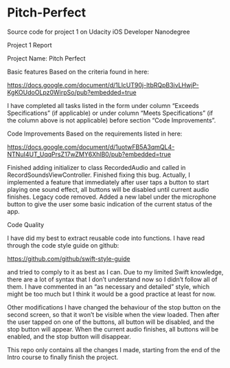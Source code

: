 # Pitch-Perfect
Source code for project 1 on Udacity iOS Developer Nanodegree 

Project 1 Report

Project Name: Pitch Perfect

Basic features
      Based on the criteria found in here:

https://docs.google.com/document/d/1LlcUT90j-ItbRQpB3ivLHwjP-KgKOUdoOLpz0WirpSo/pub?embedded=true

I have completed all tasks listed in the form under column “Exceeds Specifications” (if    applicable) or under column “Meets Specifications” (if the column above is not applicable) before section “Code Improvements”. 

Code Improvements
Based on the requirements listed in here:

https://docs.google.com/document/d/1uotwFB5A3qmQL4-NTNuI4UT_UqqPrsZ17wZMY6XhlB0/pub?embedded=true

Finished adding initializer to class RecordedAudio and called in RecordSoundsViewController.
Finished fixing this bug. Actually, I implemented a feature that immediately after user taps a button to start playing one sound effect, all buttons will be disabled until current audio finishes. 
Legacy code removed.
Added a new label under the microphone button to give the user some basic indication of the current status of the app. 
 
Code Quality

I have did my best to extract reusable code into functions. 
I have read through the code style guide on github:

https://github.com/github/swift-style-guide

and tried to comply to it as best as I can. Due to my limited Swift knowledge, there are a lot of syntax that I don’t understand now so I didn’t follow all of them.
I have commented in an “as necessary and detailed” style, which might be too much but I think it would be a good practice at least for now.

Other modifications
I have changed the behaviour of the stop button on the second screen, so that it won’t be visible when the view loaded. Then after the user tapped on one of the buttons, all button will be disabled, and the stop button will appear. When the current audio finishes, all buttons will be enabled, and the stop button will disappear.

This repo only contains all the changes I made, starting from the end of the Intro course to finally finish the project.  




